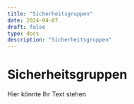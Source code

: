 ```yaml
---
title: "Sicherheitsgruppen"
date: 2024-04-07
draft: false
type: docs
description: "Sicherheitsgruppen"
---
```


# Sicherheitsgruppen

Hier könnte Ihr Text stehen